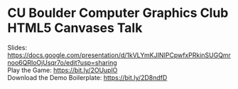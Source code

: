 # CU Boulder Computer Graphics Club HTML5 Canvases Talk

Slides: https://docs.google.com/presentation/d/1kVLYmKJINIPCpwfxPRkinSUGQmrnoo6QRIoOjUsqr7o/edit?usp=sharing  
Play the Game: https://bit.ly/2OUuplO  
Download the Demo Boilerplate: https://bit.ly/2D8ndfD
